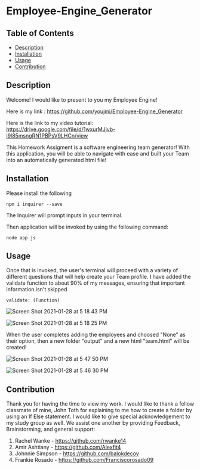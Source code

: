 # Employee-Engine_Generator

## Table of Contents

  * [Description](#description)
  * [Installation](#installation)
  * [Usage](#usage)
  * [Contribution](#contribution)

 
 ## Description

 Welcome! I would like to present to you my Employee Engine!

 Here is my link : https://github.com/youjmi/Employee-Engine_Generator


 Here is the link to my video tutorial: https://drive.google.com/file/d/1wxurMJjvb-i9l85msngRN1PBPsV9LHCn/view


 This Homework Assigment is a software engineering team generator! With this application, you will be able to navigate with ease and built your Team into an automatically generated html file!

## Installation 

Please install the following

```
npm i inquirer --save
```

The Inquirer will prompt inputs in your terminal.

Then application will be invoked by using the following command:

```
node app.js
```

## Usage

Once that is invoked, the user's terminal will proceed with a variety of different questions that will help create your Team profile.  I have added the validate function to about 90% of my messages, ensuring that important information isn't skipped

``` 
validate: (Function)
```
![Screen Shot 2021-01-28 at 5 18 43 PM](https://user-images.githubusercontent.com/73494581/106208828-feec8e00-6191-11eb-9dd7-ad2527c491e3.png)

![Screen Shot 2021-01-28 at 5 18 25 PM](https://user-images.githubusercontent.com/73494581/106208825-fc8a3400-6191-11eb-804c-ae177c781cad.png)

When the user completes adding the employees and choosed "None" as their option, then a new folder  "output" and a new html "team.html" will be created!

![Screen Shot 2021-01-28 at 5 47 50 PM](https://user-images.githubusercontent.com/73494581/106208851-06139c00-6192-11eb-95fd-7667aecb51eb.png)

![Screen Shot 2021-01-28 at 5 46 30 PM](https://user-images.githubusercontent.com/73494581/106208854-0875f600-6192-11eb-8498-737d05e5f507.png)

## Contribution

Thank you for having the time to view my work. I would like to thank a fellow classmate of mine, John Toth for explaining to me how to create a folder by using an If Else statement. I would like to give special acknowledgement to my study group as well. We assist one another by providing Feedback, Brainstorming, and general support:

1. Rachel Wanke - https://github.com/rwanke14
2. Amir Ashtiany - https://github.com/Alexfit4
3. Johnnie Simpson - https://github.com/balokdecoy
4. Frankie Rosado - https://github.com/Franciscorosado09
